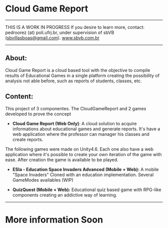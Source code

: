 # Cloud Game Report 
___
THIS IS A WORK IN PROGRESS
If you desire to learn more, contact: pedroorez (at) poli.ufrj.br, under supervision of sbVB (sbvillasboas@gmail.com). www.sbvb.com.br
___
## About:
Cloud Game Report is a cloud based tool with the objective to compile results of Educational Games in a single platform creating the possibility of analysis not able before, such as reports of students, classes, etc.

## Content:
This project of 3 componentes. The CloudGameReport and 2 games developed to prove the concept

* **Cloud Game Report (Web Only)**: A cloud solution to acquire informations about educational games and generate reports. It's have a web application where the professor can manager his classes and create reports.

The following games were made on Unity4.6. Each one also have a web application where it's possible to create your own iteration of the game with ease. After creation the game is available to be played.

* **ESIa - Education Space Invaders Advanced (Mobile + Web):** A mobile "Space Invaders" Cloned with an education implementation. Several GameModes availables (WIP)

* **QuizQuest (Mobile + Web):** Educational quiz based game with RPG-like components creating an addictive way of learning.
___
# More information Soon
